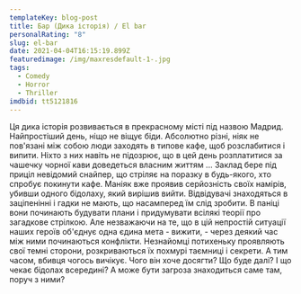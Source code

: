 ```yaml
---
templateKey: blog-post
title: Бар (Дика історія) / El bar
personalRating: "8"
slug: el-bar
date: 2021-04-04T16:15:19.899Z
featuredimage: /img/maxresdefault-1-.jpg
tags:
  - Comedy
  - Horror
  - Thriller
imdbid: tt5121816
---
```

Ця дика історія розвивається в прекрасному місті під назвою Мадрид. Найпростіший день, ніщо не віщує біди. Абсолютно різні, ніяк не пов'язані між собою люди заходять в типове кафе, щоб розслабитися і випити. Ніхто з них навіть не підозрює, що в цей день розплатитися за чашечку чорної кави доведеться власним життям ...
Заклад бере під приціл невідомий снайпер, що стріляє на поразку в будь-якого, хто спробує покинути кафе. Маніяк вже проявив серйозність своїх намірів, убивши одного бідолаху, який вирішив вийти. Відвідувачі знаходяться в заціпенінні і гадки не мають, що насамперед їм слід зробити. В паніці вони починають будувати плани і придумувати всілякі теорії про загадкове стрілкою. Але незважаючи на те, що в цій непростій ситуації наших героїв об'єднує одна єдина мета - вижити, - через деякий час між ними починаються конфлікти. Незнайомці потихеньку проявляють свої темні сторони, розкриваються їх похмурі таємниці і секрети. А тим часом, вбивця чогось вичікує. Чого він хоче досягти? Що буде далі? І що чекає бідолах всередині? А може бути загроза знаходиться саме там, поруч з ними?